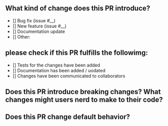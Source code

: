 ## What kind of change does this PR introduce? 
- [] Bug fix (issue #__) 
- [] New feature (issue #__) 
- [] Documentation update 
- [] Other: 

## please check if this PR fulfills the followimg:
- [] Tests for the changes have been added
- [] Documentation has been added / uodated
- [] Changes have been communicated to collaborators

## Does this PR introduce breaking changes? What changes might users nerd to make to their code? 

## Does this PR change default behavior? 
